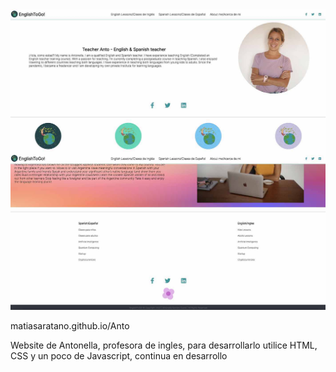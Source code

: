 <img width="1380" alt="Screen Shot 2022-07-02 at 20 05 04" src="img/antoportada.jpg">


matiasaratano.github.io/Anto

Website de Antonella, profesora de ingles, para desarrollarlo utilice HTML, CSS y un poco de Javascript, continua en desarrollo
